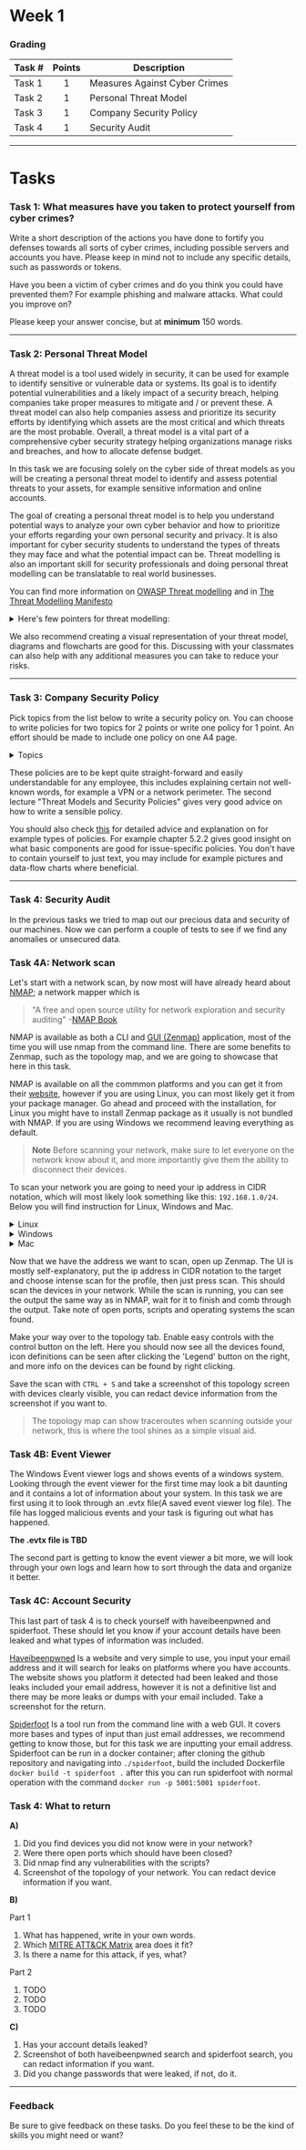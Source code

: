 # Week 1

### Grading 

Task #|Points|Description|
-----|:---:|----------|
Task 1 | 1 | Measures Against Cyber Crimes
Task 2 | 1 | Personal Threat Model
Task 3 | 1 | Company Security Policy
Task 4 | 1 | Security Audit

---

# Tasks

### Task 1: What measures have you taken to protect yourself from cyber crimes?

Write a short description of the actions you have done to fortify you defenses towards all sorts of cyber crimes, including possible servers and accounts you have. Please keep in mind not to include any specific details, such as passwords or tokens.

Have you been a victim of cyber crimes and do you think you could have prevented them? For example phishing and malware attacks. What could you improve on?

Please keep your answer concise, but at **minimum** 150 words.

---

### Task 2: Personal Threat Model

A threat model is a tool used widely in security, it can be used for example to identify sensitive or vulnerable data or systems. Its goal is to identify potential vulnerabilities and a likely impact of a security breach, helping companies take proper measures to mitigate and / or prevent these. A threat model can also help companies assess and prioritize its security efforts by identifying which assets are the most critical and which threats are the most probable. Overall, a threat model is a vital part of a comprehensive cyber security strategy helping organizations manage risks and breaches, and how to allocate defense budget.

In this task we are focusing solely on the cyber side of threat models as you will be creating a personal threat model to identify and assess potential threats to your assets, for example sensitive information and online accounts.

The goal of creating a personal threat model is to help you understand potential ways to analyze your own cyber behavior and how to prioritize your efforts regarding your own personal security and privacy. It is also important for cyber security students to understand the types of threats they may face and what the potential impact can be. Threat modelling is also an important skill for security professionals and doing personal threat modelling can be translatable to real world businesses.

You can find more information on [OWASP Threat modelling](https://owasp.org/www-community/Threat_Modeling) and in [The Threat Modelling Manifesto](https://www.threatmodelingmanifesto.org/)

<details>
<summary>Here's few pointers for threat modelling:</summary>
<br>

- Identify your assets that could be targeted by cyber criminals

- Assess the threats and likelyhoods of them for each of your assets

- Identify vulnerabilities for example weak or repeated passwords

- Evaluate impact if an asset is compromised

- Mitigate or mitigation plan; determine what you can do now and what to do if compromised

</details>

We also recommend creating a visual representation of your threat model, diagrams and flowcharts are good for this. Discussing with your classmates can also help with any additional measures you can take to reduce your risks.

---

### Task 3: Company Security Policy
Pick topics from the list below to write a security policy on.
You can choose to write policies for two topics for 2 points or write one policy for 1 point.
An effort should be made to include one policy on one A4 page. 

<details>
<summary>Topics</summary>
<br>

- Password policy
- Physical access policy
- Cloud usage/security policy
- System authentication policy
- Network perimeter security policy
- Social media security policy
- BYOD(Bring Your Own Device) policy
- General purpose information security policy

</details>

These policies are to be kept quite straight-forward and easily understandable for any employee, this includes explaining certain not well-known words, for example a VPN or a network perimeter. The second lecture "Threat Models and Security Policies" gives very good advice on how to write a sensible policy.

You should also check [this](https://csrc.nist.rip/publications/nistpubs/800-12/800-12-html/chapter5.html) for detailed advice and explanation on for example types of policies. For example chapter 5.2.2 gives good insight on what basic components are good for issue-specific policies.
You don't have to contain yourself to just text, you may include for example pictures and data-flow charts where beneficial.

---

### Task 4: Security Audit

In the previous tasks we tried to map out our precious data and security of our machines. Now we can perform a couple of tests to see if we find any anomalies or unsecured data.

### Task 4A: Network scan 

Let's start with a network scan, by now most will have already heard about [NMAP](https://nmap.org/); a network mapper which is 
> "A free and open source utility for network exploration and security auditing" -[NMAP Book](https://nmap.org/book/preface.html) 

NMAP is available as both a CLI and [GUI (Zenmap)](https://nmap.org/zenmap/) application, most of the time you will use nmap from the command line. There are some benefits to Zenmap, such as the topology map, and we are going to showcase that here in this task. 

NMAP is available on all the commmon platforms and you can get it from their [website](https://nmap.org/download), however if you are using Linux, you can most likely get it from your package manager. Go ahead and proceed with the installation, for Linux you might have to install Zenmap package as it usually is not bundled with NMAP. If you are using Windows we recommend leaving everything as default.

>**Note**
>Before scanning your network, make sure to let everyone on the network know about it, and more importantly give them the ability to disconnect their devices. 

To scan your network you are going to need your ip address in CIDR notation, which will most likely look something like this: ```192.168.1.0/24```. Below you will find instruction for Linux, Windows and Mac.

<details>
<summary>Linux</summary>

The command ```ip a``` will show your ip address already in CIDR notation, you just have to find the address of the correct device, usually the second from the top as the first will be localhost. 

![ip a on Linux](https://github.com/ouspg/SecurityEngineering/blob/main/Week1_Topic/Images/Linux_ip_a.png)

Now make sure to swap the host part; part after the last '.' and before the '/' to a 0. Add the CIDR and this will be the address you will scan.

</details>

<details>
<summary>Windows</summary>

The command ipconfig will show you your ip address and the subnet mask, with these we will figure out the address you will scan.

![ipconfig on windows](https://github.com/ouspg/SecurityEngineering/blob/main/Week1_Topic/Images/Windows_ipconfig.PNG)

These are the numbers we care about.

The most common subnet mask in home networks is ```255.255.255.0``` this will result in '/24' at the end of the ip address. If your subnet mask is something else, please refer to this [cheat sheet](https://www.freecodecamp.org/news/subnet-cheat-sheet-24-subnet-mask-30-26-27-29-and-other-ip-address-cidr-network-references/) to find out your CIDR notated address.

Now make sure to swap the host part of your ip address; part after the last '.' to a 0. Add the CIDR and this will the address you will scan. 

</details>

<details>
<summary>Mac</summary>

**TODO**

</details>

Now that we have the address we want to scan, open up Zenmap. The UI is mostly self-explanatory, put the ip address in CIDR notation to the target and choose intense scan for the profile, then just press scan. This should scan the devices in your network. While the scan is running, you can see the output the same way as in NMAP, wait for it to finish and comb through the output. Take note of open ports, scripts and operating systems the scan found.

Make your way over to the topology tab. Enable easy controls with the control button on the left. Here you should now see all the devices found, icon definitions can be seen after clicking the 'Legend' button on the right, and more info on the devices can be found by right clicking.

Save the scan with ```CTRL + S``` and take a screenshot of this topology screen with devices clearly visible, you can redact device information from the screenshot if you want to. 

>The topology map can show traceroutes when scanning outside your network, this is where the tool shines as a simple visual aid.

### Task 4B: Event Viewer

The Windows Event viewer logs and shows events of a windows system. Looking through the event viewer for the first time may look a bit daunting and it contains a lot of information about your system. In this task we are first using it to look through an .evtx file(A saved event viewer log file). The file has logged malicious events and your task is figuring out what has happened. 

**The .evtx file is TBD**

The second part is getting to know the event viewer a bit more, we will look through your own logs and learn how to sort through the data and organize it better. 

### Task 4C: Account Security

This last part of task 4 is to check yourself with haveibeenpwned and spiderfoot. These should let you know if your account details have been leaked and what types of information was included.

[Haveibeenpwned](https://haveibeenpwned.com/) Is a website and very simple to use, you input your email address and it will search for leaks on platforms where you have accounts. The website shows you platform it detected had been leaked and those leaks included your email address, however it is not a definitive list and there may be more leaks or dumps with your email included. Take a screenshot for the return.

[Spiderfoot](https://github.com/smicallef/spiderfoot) Is a tool run from the command line with a web GUI. It covers more bases and types of input than just email addresses, we recommend getting to know those, but for this task we are inputting your email address. Spiderfoot can be run in a docker container; after cloning the github repository and navigating into `./spiderfoot`, build the included Dockerfile `docker build -t spiderfoot .` after this you can run spiderfoot with normal operation with the command `docker run -p 5001:5001 spiderfoot`. 

### Task 4: What to return

**A)**
1. Did you find devices you did not know were in your network?
2. Were there open ports which should have been closed?
3. Did nmap find any vulnerabilities with the scripts?
4. Screenshot of the topology of your network. You can redact device information if you want.

**B)**

Part 1
1. What has happened, write in your own words.
2. Which [MITRE ATT&CK Matrix](https://attack.mitre.org/) area does it fit?
3. Is there a name for this attack, if yes, what?

Part 2
1. TODO
2. TODO
3. TODO

**C)**
1. Has your account details leaked?
2. Screenshot of both haveibeenpwned search and spiderfoot search, you can redact information if you want.
3. Did you change passwords that were leaked, if not, do it.

---

### Feedback
Be sure to give feedback on these tasks. Do you feel these to be the kind of skills you might need or want?

